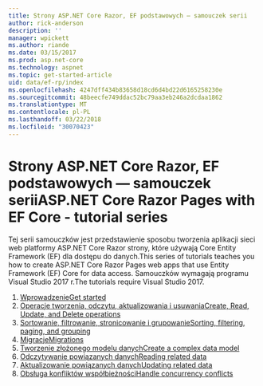 ```yaml
---
title: Strony ASP.NET Core Razor, EF podstawowych — samouczek serii
author: rick-anderson
description: ''
manager: wpickett
ms.author: riande
ms.date: 03/15/2017
ms.prod: asp.net-core
ms.technology: aspnet
ms.topic: get-started-article
uid: data/ef-rp/index
ms.openlocfilehash: 4247dff434b83658d18cd6d4bd22d6165258230e
ms.sourcegitcommit: 48beecfe749ddac52bc79aa3eb246a2dcdaa1862
ms.translationtype: MT
ms.contentlocale: pl-PL
ms.lasthandoff: 03/22/2018
ms.locfileid: "30070423"
---
```

# <a name="aspnet-core-razor-pages-with-ef-core---tutorial-series"></a><span data-ttu-id="21bd0-102">Strony ASP.NET Core Razor, EF podstawowych — samouczek serii</span><span class="sxs-lookup"><span data-stu-id="21bd0-102">ASP.NET Core Razor Pages with EF Core - tutorial series</span></span>

<span data-ttu-id="21bd0-103">Tej serii samouczków jest przedstawienie sposobu tworzenia aplikacji sieci web platformy ASP.NET Core Razor strony, które używają Core Entity Framework (EF) dla dostępu do danych.</span><span class="sxs-lookup"><span data-stu-id="21bd0-103">This series of tutorials teaches you how to create ASP.NET Core Razor Pages web apps that use Entity Framework (EF) Core for data access.</span></span> <span data-ttu-id="21bd0-104">Samouczków wymagają programu Visual Studio 2017 r.</span><span class="sxs-lookup"><span data-stu-id="21bd0-104">The tutorials require Visual Studio 2017.</span></span>

1. [<span data-ttu-id="21bd0-105">Wprowadzenie</span><span class="sxs-lookup"><span data-stu-id="21bd0-105">Get started</span></span>](xref:data/ef-rp/intro)
1. [<span data-ttu-id="21bd0-106">Operacje tworzenia, odczytu, aktualizowania i usuwania</span><span class="sxs-lookup"><span data-stu-id="21bd0-106">Create, Read, Update, and Delete operations</span></span>](xref:data/ef-rp/crud)
1. [<span data-ttu-id="21bd0-107">Sortowanie, filtrowanie, stronicowanie i grupowanie</span><span class="sxs-lookup"><span data-stu-id="21bd0-107">Sorting, filtering, paging, and grouping</span></span>](xref:data/ef-rp/sort-filter-page)
1. [<span data-ttu-id="21bd0-108">Migracje</span><span class="sxs-lookup"><span data-stu-id="21bd0-108">Migrations</span></span>](xref:data/ef-rp/migrations)
1. [<span data-ttu-id="21bd0-109">Tworzenie złożonego modelu danych</span><span class="sxs-lookup"><span data-stu-id="21bd0-109">Create a complex data model</span></span>](xref:data/ef-rp/complex-data-model)
1. [<span data-ttu-id="21bd0-110">Odczytywanie powiązanych danych</span><span class="sxs-lookup"><span data-stu-id="21bd0-110">Reading related data</span></span>](xref:data/ef-rp/read-related-data)
1. [<span data-ttu-id="21bd0-111">Aktualizowanie powiązanych danych</span><span class="sxs-lookup"><span data-stu-id="21bd0-111">Updating related data</span></span>](xref:data/ef-rp/update-related-data)
1. [<span data-ttu-id="21bd0-112">Obsługa konfliktów współbieżności</span><span class="sxs-lookup"><span data-stu-id="21bd0-112">Handle concurrency conflicts</span></span>](xref:data/ef-rp/concurrency)
